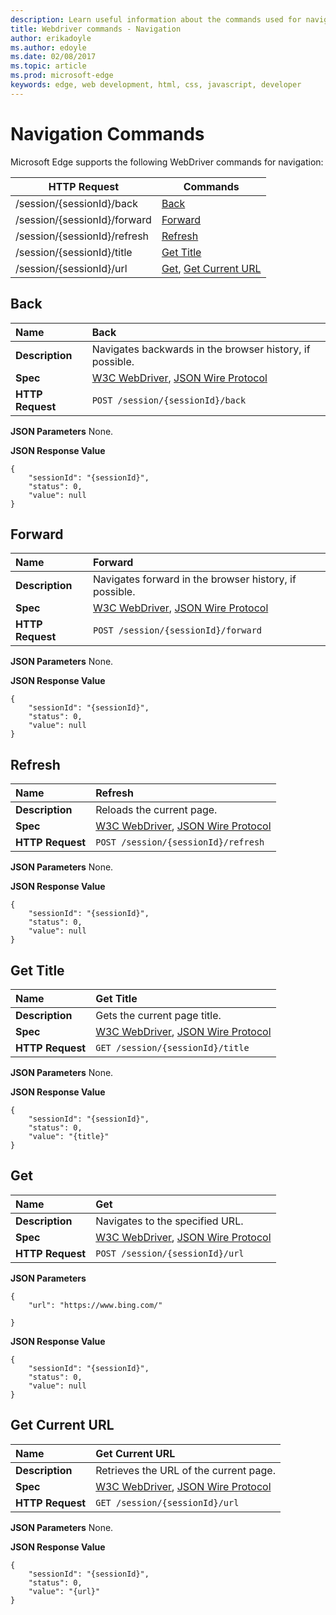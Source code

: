 ---description: Learn useful information about the commands used for navigation for the WebDriver API.
title: Webdriver commands - Navigation
author: erikadoyle
ms.author: edoyle
ms.date: 02/08/2017
ms.topic: article
ms.prod: microsoft-edge
keywords: edge, web development, html, css, javascript, developer
---# Navigation CommandsMicrosoft Edge supports the following WebDriver commands for navigation:| HTTP Request | Commands || ------------ | -------- || /session/{sessionId}/back | [Back](#back) || /session/{sessionId}/forward | [Forward](#forward) || /session/{sessionId}/refresh | [Refresh](#refresh) || /session/{sessionId}/title | [Get Title](#get-title) || /session/{sessionId}/url | [Get](#get), [Get Current URL](#get-current-url) |## Back| **Name** | Back || :------- | :---------- || **Description** | Navigates backwards in the browser history, if possible. || **Spec** | [W3C WebDriver](https://w3c.github.io/webdriver/webdriver-spec.html#back), [JSON Wire Protocol](https://code.google.com/p/selenium/wiki/JsonWireProtocol#POST_/session/:sessionId/back) || **HTTP Request** | `POST /session/{sessionId}/back` |**JSON Parameters**None.**JSON Response Value**```{    "sessionId": "{sessionId}",    "status": 0,    "value": null}```## Forward| **Name** | Forward || :------- | :---------- || **Description** | Navigates forward in the browser history, if possible. || **Spec** | [W3C WebDriver](https://w3c.github.io/webdriver/webdriver-spec.html#back), [JSON Wire Protocol](https://code.google.com/p/selenium/wiki/JsonWireProtocol#POST_/session/:sessionId/back) || **HTTP Request** | `POST /session/{sessionId}/forward` |**JSON Parameters**None.**JSON Response Value**```{    "sessionId": "{sessionId}",    "status": 0,    "value": null}```## Refresh| **Name** | Refresh || :------- | :---------- || **Description** | Reloads the current page. || **Spec** | [W3C WebDriver](https://w3c.github.io/webdriver/webdriver-spec.html#refresh), [JSON Wire Protocol](https://code.google.com/p/selenium/wiki/JsonWireProtocol#/session/:sessionId/refresh) || **HTTP Request** | `POST /session/{sessionId}/refresh` |**JSON Parameters**None.**JSON Response Value**```{    "sessionId": "{sessionId}",    "status": 0,    "value": null}```## Get Title| **Name** | Get Title || :------- | :---------- || **Description** | Gets the current page title. || **Spec** | [W3C WebDriver](https://w3c.github.io/webdriver/webdriver-spec.html#get-title), [JSON Wire Protocol](https://code.google.com/p/selenium/wiki/JsonWireProtocol#/session/:sessionId/title) || **HTTP Request** | `GET /session/{sessionId}/title` |**JSON Parameters**None.**JSON Response Value**```{    "sessionId": "{sessionId}",    "status": 0,    "value": "{title}"}```## Get| **Name** | Get || :------- | :---------- || **Description** | Navigates to the specified URL. || **Spec** | [W3C WebDriver](https://w3c.github.io/webdriver/webdriver-spec.html#get), [JSON Wire Protocol](https://code.google.com/p/selenium/wiki/JsonWireProtocol#/session/:sessionId/url) || **HTTP Request** | `POST /session/{sessionId}/url` |**JSON Parameters**```{    "url": "https://www.bing.com/"}```**JSON Response Value**```{    "sessionId": "{sessionId}",    "status": 0,    "value": null}```## Get Current URL| **Name** | Get Current URL || :------- | :---------- || **Description** | Retrieves the URL of the current page. || **Spec** | [W3C WebDriver](https://w3c.github.io/webdriver/webdriver-spec.html#get-current-url), [JSON Wire Protocol](https://code.google.com/p/selenium/wiki/JsonWireProtocol#/session/:sessionId/url) || **HTTP Request** | `GET /session/{sessionId}/url` |**JSON Parameters**None.**JSON Response Value**```{    "sessionId": "{sessionId}",    "status": 0,    "value": "{url}"}```